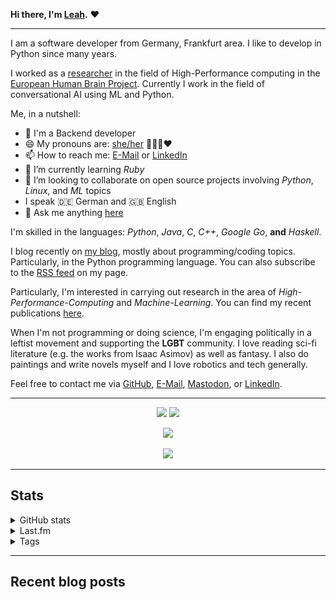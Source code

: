 <b>Hi there, I'm <a href="https://leahevy.de/about">Leah</a>.</b> ❤️

<hr />

I am a software developer from Germany, Frankfurt area. I like to develop in Python since many years.

I worked as a [researcher](https://www.parallel.informatik.tu-darmstadt.de/) in the field of High-Performance computing in the [European Human Brain Project](https://www.humanbrainproject.eu/en/). Currently I work in the field of conversational AI using ML and Python.

Me, in a nutshell:
- 💼 I'm a Backend developer
- 😄 My pronouns are: [she/her](https://en.pronouns.page/she) 🏳‍🌈🌈❤️
- 📫 How to reach me: [E-Mail](mailto:leah.lackner+github@gmail.com) or [LinkedIn](https://www.linkedin.com/in/leah-lackner)
- 🌱 I’m currently learning _Ruby_
- 👯 I’m looking to collaborate on open source projects involving _Python_, _Linux_, and _ML_ topics
- I speak 🇩🇪 German and 🇬🇧 English
- 💬 Ask me anything [here](https://github.com/leahevy/leahevy/issues)

I'm skilled in the languages: *Python*, *Java*, *C*, *C++*, *Google Go*, **and** *Haskell*.

I blog recently on <a href="https://leahevy.de">my blog</a>, mostly about programming/coding topics. Particularly, in the Python programming language. You can also subscribe to the [RSS feed](https://leahevy.de/feed.xml) on my page.

Particularly, I'm interested in carrying out research in the area of *High-Performance-Computing* and *Machine-Learning*.
You can find my recent publications [here](https://leahevy.de/resume#publications).

When I'm not programming or doing science, I'm engaging politically in a leftist movement and supporting the **LGBT** community.
I love reading sci-fi literature (e.g. the works from Isaac Asimov) as well as fantasy. I also do paintings and write novels myself and I love robotics and tech generally.

Feel free to contact me via [GitHub](https://github.com/leahevy), [E-Mail](mailto:leah.lackner+github@gmail.com), [Mastodon](https://chaos.social/@nyshi), or [LinkedIn](https://www.linkedin.com/in/leah-lackner).

<hr/>

<p align="center">
<img src="https://camo.githubusercontent.com/a3ccfae79c559d3ff0c7ece89882c93bf278d01f0d2a1d908e19497630dca49d/68747470733a2f2f692e67697068792e636f6d2f6d656469612f4c4d7439363338644f38646674416a74636f2f3230302e77656270" width="100"/>
<img src="https://camo.githubusercontent.com/4d67389739aa53e876a878719fa61eeebea468ae0be6af71903fa8c4c9b72018/68747470733a2f2f692e67697068792e636f6d2f6d656469612f49647941514a564e326b56504e55726f6a4d2f3230302e77656270" width="100"/>
</p>

<p align="center">
<img src="https://komarev.com/ghpvc/?username=leahevy&style=for-the-badge&label=Views"/>
</p>

<p align="center">
<img src="https://github-readme-quotes.herokuapp.com/quote?theme=dark&animation=grow_out_in&layout=default&font=default"/>
</p>

<hr/>

<h2>Stats</h2>

<details>
<summary>GitHub stats</summary>
  
<hr/>

<p align="center">
<img src="https://activity-graph.herokuapp.com/graph/?username=leahevy&bg_color=fff&color=000&line=00E676&point=000&hide_border=true" alt="" width="500"/>
</p>
  
<hr/>
  
<p align="center">
<img src="https://github-readme-stats.vercel.app/api?username=leahevy&hide=stars&show_icons=true&theme=synthwave" alt="" width="500"/>
</p>
  
<hr/>

<p align="center">
<img src="https://github-readme-stats.vercel.app/api/top-langs/?username=leahevy&layout=compact" alt="" width="500"/>
</p>
  
<hr/>
  
<p align="center">
<img src="https://github-contribution-stats.vercel.app/api/?username=leahevy" alt="" width="500"/>
</p>
  
<hr/>
  
</details>
  
<details>
<summary>Last.fm</summary>
  
<hr/>

<p align="center">
<img src="https://lastfm-recently-played.vercel.app/api?user=evyli" alt="" width="500"/>
</p>
  
<hr/>
  
</details>

<details>
<summary>Tags</summary>
  
<hr/>

<p align="center">
<img src="https://raw.githubusercontent.com/leahevy/leahevy/master/tagcloud.png" alt="" width="300"/>
</p>
  
</details>
  
<hr/>

<h2>Recent blog posts</h2>

<!-- BLOG-POST-LIST:START -->
<!-- BLOG-POST-LIST:END -->
